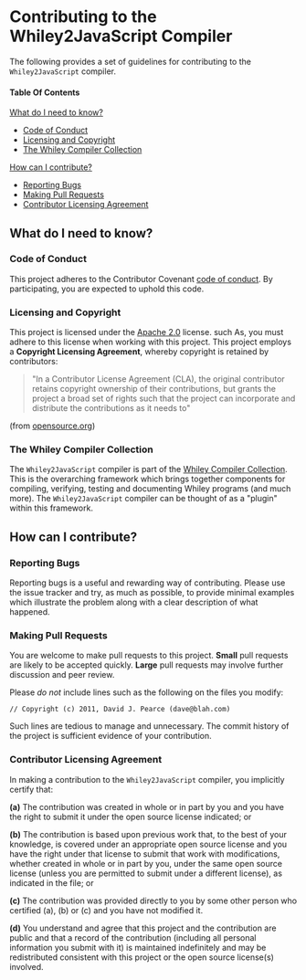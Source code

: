 # Contributing to the Whiley2JavaScript Compiler

The following provides a set of guidelines for contributing to the `Whiley2JavaScript` compiler.

#### Table Of Contents

[What do I need to know?](#what-do-I-need-to-known)
   * [Code of Conduct](#code-of-conduct)
   * [Licensing and Copyright](#licensing-and-copyright)
   * [The Whiley Compiler Collection](#the-whiley-compiler-collection)
   
[How can I contribute?](#how-can-i-contribute)
  * [Reporting Bugs](#reporting-bugs)
  * [Making Pull Requests](#making-contributions)
  * [Contributor Licensing Agreement](contributor-licensing-agreement)

## What do I need to know?

### Code of Conduct

This project adheres to the Contributor Covenant [code of conduct](CODE_OF_CONDUCT.md).
By participating, you are expected to uphold this code.

### Licensing and Copyright

This project is licensed under the
[Apache 2.0](http://www.apache.org/licenses/LICENSE-2.0) license.
such As, you must adhere to this license when working with this
project.  This project employs a **Copyright Licensing Agreement**,
whereby copyright is retained by contributors:

> "In a Contributor License Agreement (CLA), the original contributor
> retains copyright ownership of their contributions, but grants the
> project a broad set of rights such that the project can incorporate
> and distribute the contributions as it needs to"

(from [opensource.org](https://opensource.org/faq))

### The Whiley Compiler Collection

The `Whiley2JavaScript` compiler is part of the
[Whiley Compiler Collection](https://github.com/Whiley/WhileyCompilerCollection).
This is the overarching framework which brings together components for
compiling, verifying, testing and documenting Whiley programs (and
much more).  The `Whiley2JavaScript` compiler can be thought of as a
"plugin" within this framework.

## How can I contribute?

### Reporting Bugs

Reporting bugs is a useful and rewarding way of contributing.  Please
use the issue tracker and try, as much as possible, to provide minimal
examples which illustrate the problem along with a clear description
of what happened.

### Making Pull Requests

You are welcome to make pull requests to this project.  **Small** pull
requests are likely to be accepted quickly.  **Large** pull requests may
involve further discussion and peer review.

Please *do not* include lines such as the following on the files you
modify:

```
// Copyright (c) 2011, David J. Pearce (dave@blah.com)
```

Such lines are tedious to manage and unnecessary.  The commit history
of the project is sufficient evidence of your contribution.

### Contributor Licensing Agreement

In making a contribution to the `Whiley2JavaScript` compiler, you
implicitly certify that:

**(a)** The contribution was created in whole or in part by you and you
    have the right to submit it under the open source license
    indicated; or

**(b)** The contribution is based upon previous work that, to the best
    of your knowledge, is covered under an appropriate open source
    license and you have the right under that license to submit that
    work with modifications, whether created in whole or in part
    by you, under the same open source license (unless you are
    permitted to submit under a different license), as indicated
    in the file; or

**(c)** The contribution was provided directly to you by some other
    person who certified (a), (b) or (c) and you have not modified
    it.

**(d)** You understand and agree that this project and the
    contribution are public and that a record of the contribution
    (including all personal information you submit with it) is
    maintained indefinitely and may be redistributed consistent with
    this project or the open source license(s) involved.



